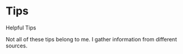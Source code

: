# Tips
Helpful Tips

Not all of these tips belong to me.  I gather information from different sources.
